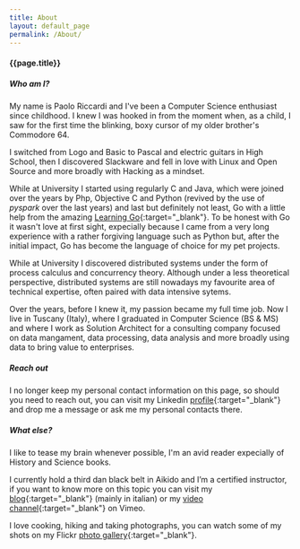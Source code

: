 ```yaml
---
title: About
layout: default_page
permalink: /About/
---
```

#### {{page.title}}

##### Who am I?

My name is Paolo Riccardi and I've been a Computer Science enthusiast since childhood.
I knew I was hooked in from the moment when, as a child, I saw for the first time the blinking, boxy cursor of my older brother's Commodore 64. 

I switched from Logo and Basic to Pascal and electric guitars in High School, then I discovered Slackware and fell in love with Linux and Open Source and more broadly with Hacking as a mindset. 

While at University I started using regularly C and Java, which were joined over the years by Php, Objective C and Python (revived by the use of *pyspark* over the last years) and last but definitely not least, Go with a little help from the amazing [Learning Go](https://www.oreilly.com/library/view/learning-go/9781492077206/){:target="_blank"}. To be honest with Go it wasn't love at first sight, expecially because I came from a very long experience with a rather forgiving language such as Python but, after the initial impact, Go has become the language of choice for my pet projects. 

While at University I discovered distributed systems under the form of process calculus and concurrency theory. Although under a less theoretical perspective, distributed systems are still nowadays my favourite area of technical expertise, often paired with data intensive sytems.

Over the years, before I knew it, my passion became my full time job.
Now I live in Tuscany (Italy), where I graduated in Computer Science (BS & MS) and where I work as Solution Architect for a consulting company focused on data mangament, data processing, data analysis and more broadly using data to bring value to enterprises. 

##### Reach out

I no longer keep my personal contact information on this page, so should you need to reach out, you can visit my Linkedin [profile](https://www.linkedin.com/in/paolo-riccardi-71795a85/en){:target="_blank"} and drop me a message or ask me my personal contacts there. 

##### What else?

I like to tease my brain whenever possible, I'm an avid reader expecially of History and Science books. 

I currently hold a third dan black belt in Aikido and I’m a certified instructor, if you want to know more on this topic you can visit my [blog](http://www.kinonagare.it){:target="_blank"} (mainly in italian) or my [video channel](https://vimeo.com/kinonagare){:target="_blank"} on Vimeo.

I love cooking, hiking and taking photographs, you can watch some of my shots on my Flickr [photo gallery](https://www.flickr.com/photos/priccardi/){:target="_blank"}.

